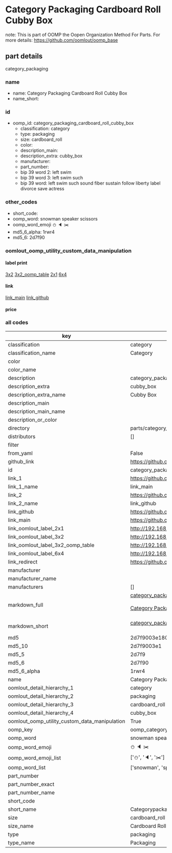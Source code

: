 # Category Packaging Cardboard Roll Cubby Box  

note: This is part of OOMP the Oopen Organization Method For Parts. For more details: https://github.com/oomlout/oomp_base

##  part details
  



category_packaging



### name
* name: Category Packaging Cardboard Roll Cubby Box
* name_short: 
### id
* oomp_id: category_packaging_cardboard_roll_cubby_box
  * classification: category
  * type: packaging
  * size: cardboard_roll
  * color: 
  * description_main: 
  * description_extra: cubby_box
  * manufacturer: 
  * part_number: 
  * bip 39 word 2: left swim
  * bip 39 word 3: left swim such
  * bip 39 word: left swim such sound fiber sustain follow liberty label divorce save actress

### other_codes
* short_code: 
* oomp_word: snowman speaker scissors
* oomp_word_emoji :snowman: :speaker: :scissors:
* md5_6_alpha: 1rwr4
* md5_6: 2d7f90






### oomlout_oomp_utility_custom_data_manipulation
#### label print
[3x2](http://192.168.1.245:1112/?label=oomp%201rwr4)
[3x2_oomp_table](http://192.168.1.108:1112/?label=oomp%201rwr4)
[2x1](http://192.168.1.242:1112/?label=oomp%201rwr4)
[6x4](http://192.168.1.55:1112/?label=oomp%201rwr4)    

#### link

[link_main](https://github.com/oomlout/oomlout_oomp_version_1_messy/tree/main/parts/category_packaging_cardboard_roll_cubby_box) [link_github](https://github.com/oomlout/oomlout_oomp_version_1_messy/tree/main/parts/category_packaging_cardboard_roll_cubby_box)                             

#### price







### all codes 
| key | value |  
| --- | --- |  
| classification | category |  
| classification_name | Category |  
| color |  |  
| color_name |  |  
| description | category_packaging |  
| description_extra | cubby_box |  
| description_extra_name | Cubby Box |  
| description_main |  |  
| description_main_name |  |  
| description_or_color |   |  
| directory | parts/category_packaging_cardboard_roll_cubby_box |  
| distributors | [] |  
| filter |  |  
| from_yaml | False |  
| github_link | https://github.com/oomlout/oomlout_oomp_part_src/tree/main/parts/category_packaging_cardboard_roll_cubby_box |  
| id | category_packaging_cardboard_roll_cubby_box |  
| link_1 | https://github.com/oomlout/oomlout_oomp_version_1_messy/tree/main/parts/category_packaging_cardboard_roll_cubby_box |  
| link_1_name | link_main |  
| link_2 | https://github.com/oomlout/oomlout_oomp_version_1_messy/tree/main/parts/category_packaging_cardboard_roll_cubby_box |  
| link_2_name | link_github |  
| link_github | https://github.com/oomlout/oomlout_oomp_version_1_messy/tree/main/parts/category_packaging_cardboard_roll_cubby_box |  
| link_main | https://github.com/oomlout/oomlout_oomp_version_1_messy/tree/main/parts/category_packaging_cardboard_roll_cubby_box |  
| link_oomlout_label_2x1 | http://192.168.1.242:1112/?label=oomp%201rwr4 |  
| link_oomlout_label_3x2 | http://192.168.1.245:1112/?label=oomp%201rwr4 |  
| link_oomlout_label_3x2_oomp_table | http://192.168.1.108:1112/?label=oomp%201rwr4 |  
| link_oomlout_label_6x4 | http://192.168.1.55:1112/?label=oomp%201rwr4 |  
| link_redirect | https://github.com/oomlout/oomlout_oomp_version_1_messy/tree/main/parts/category_packaging_cardboard_roll_cubby_box |  
| manufacturer |  |  
| manufacturer_name |  |  
| manufacturers | [] |  
| markdown_full | [category_packaging_cardboard_roll_cubby_box](none)<br>[](none)<br>[Category Packaging Cardboard Roll Cubby Box](none)<br><br> |  
| markdown_short | [category_packaging_cardboard_roll_cubby_box](none)<br><br> |  
| md5 | 2d7f9003e180eb576baadcfdb0f6fbf9 |  
| md5_10 | 2d7f9003e1 |  
| md5_5 | 2d7f9 |  
| md5_6 | 2d7f90 |  
| md5_6_alpha | 1rwr4 |  
| name | Category Packaging Cardboard Roll Cubby Box |  
| oomlout_detail_hierarchy_1 | category |  
| oomlout_detail_hierarchy_2 | packaging |  
| oomlout_detail_hierarchy_3 | cardboard_roll |  
| oomlout_detail_hierarchy_4 | cubby_box |  
| oomlout_oomp_utility_custom_data_manipulation | True |  
| oomp_key | oomp_category_packaging_cardboard_roll_cubby_box |  
| oomp_word | snowman speaker scissors |  
| oomp_word_emoji | :snowman: :speaker: :scissors: |  
| oomp_word_emoji_list | [':snowman:', ':speaker:', ':scissors:'] |  
| oomp_word_list | ['snowman', 'speaker', 'scissors'] |  
| part_number |  |  
| part_number_exact |  |  
| part_number_name |  |  
| short_code |  |  
| short_name | Categorypackaging |  
| size | cardboard_roll |  
| size_name | Cardboard Roll |  
| type | packaging |  
| type_name | Packaging |  
